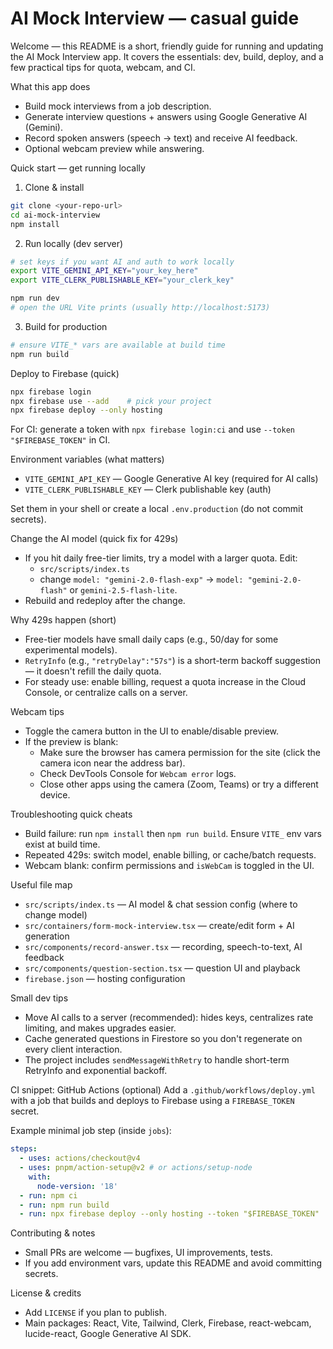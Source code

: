# AI Mock Interview — casual guide

Welcome — this README is a short, friendly guide for running and updating the AI Mock Interview app.
It covers the essentials: dev, build, deploy, and a few practical tips for quota, webcam, and CI.

What this app does
- Build mock interviews from a job description.
- Generate interview questions + answers using Google Generative AI (Gemini).
- Record spoken answers (speech → text) and receive AI feedback.
- Optional webcam preview while answering.

Quick start — get running locally

1) Clone & install
```bash
git clone <your-repo-url>
cd ai-mock-interview
npm install
```

2) Run locally (dev server)
```bash
# set keys if you want AI and auth to work locally
export VITE_GEMINI_API_KEY="your_key_here"
export VITE_CLERK_PUBLISHABLE_KEY="your_clerk_key"

npm run dev
# open the URL Vite prints (usually http://localhost:5173)
```

3) Build for production
```bash
# ensure VITE_* vars are available at build time
npm run build
```

Deploy to Firebase (quick)
```bash
npx firebase login
npx firebase use --add    # pick your project
npx firebase deploy --only hosting
```
For CI: generate a token with `npx firebase login:ci` and use `--token "$FIREBASE_TOKEN"` in CI.

Environment variables (what matters)
- `VITE_GEMINI_API_KEY` — Google Generative AI key (required for AI calls)
- `VITE_CLERK_PUBLISHABLE_KEY` — Clerk publishable key (auth)

Set them in your shell or create a local `.env.production` (do not commit secrets).

Change the AI model (quick fix for 429s)
- If you hit daily free-tier limits, try a model with a larger quota. Edit:
  - `src/scripts/index.ts`
  - change `model: "gemini-2.0-flash-exp"` → `model: "gemini-2.0-flash"` or `gemini-2.5-flash-lite`.
- Rebuild and redeploy after the change.

Why 429s happen (short)
- Free-tier models have small daily caps (e.g., 50/day for some experimental models).
- `RetryInfo` (e.g., `"retryDelay":"57s"`) is a short-term backoff suggestion — it doesn't refill the daily quota.
- For steady use: enable billing, request a quota increase in the Cloud Console, or centralize calls on a server.

Webcam tips
- Toggle the camera button in the UI to enable/disable preview.
- If the preview is blank:
  - Make sure the browser has camera permission for the site (click the camera icon near the address bar).
  - Check DevTools Console for `Webcam error` logs.
  - Close other apps using the camera (Zoom, Teams) or try a different device.

Troubleshooting quick cheats
- Build failure: run `npm install` then `npm run build`. Ensure `VITE_` env vars exist at build time.
- Repeated 429s: switch model, enable billing, or cache/batch requests.
- Webcam blank: confirm permissions and `isWebCam` is toggled in the UI.

Useful file map
- `src/scripts/index.ts` — AI model & chat session config (where to change model)
- `src/containers/form-mock-interview.tsx` — create/edit form + AI generation
- `src/components/record-answer.tsx` — recording, speech-to-text, AI feedback
- `src/components/question-section.tsx` — question UI and playback
- `firebase.json` — hosting configuration

Small dev tips
- Move AI calls to a server (recommended): hides keys, centralizes rate limiting, and makes upgrades easier.
- Cache generated questions in Firestore so you don't regenerate on every client interaction.
- The project includes `sendMessageWithRetry` to handle short-term RetryInfo and exponential backoff.

CI snippet: GitHub Actions (optional)
Add a `.github/workflows/deploy.yml` with a job that builds and deploys to Firebase using a `FIREBASE_TOKEN` secret.

Example minimal job step (inside `jobs`):
```yaml
steps:
  - uses: actions/checkout@v4
  - uses: pnpm/action-setup@v2 # or actions/setup-node
    with:
      node-version: '18'
  - run: npm ci
  - run: npm run build
  - run: npx firebase deploy --only hosting --token "$FIREBASE_TOKEN"
```

Contributing & notes
- Small PRs are welcome — bugfixes, UI improvements, tests.
- If you add environment vars, update this README and avoid committing secrets.

License & credits
- Add `LICENSE` if you plan to publish.
- Main packages: React, Vite, Tailwind, Clerk, Firebase, react-webcam, lucide-react, Google Generative AI SDK.
